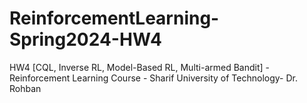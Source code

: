 # ReinforcementLearning-Spring2024-HW4
HW4 [CQL, Inverse RL, Model-Based RL, Multi-armed Bandit] - Reinforcement Learning Course - Sharif University of Technology- Dr. Rohban
